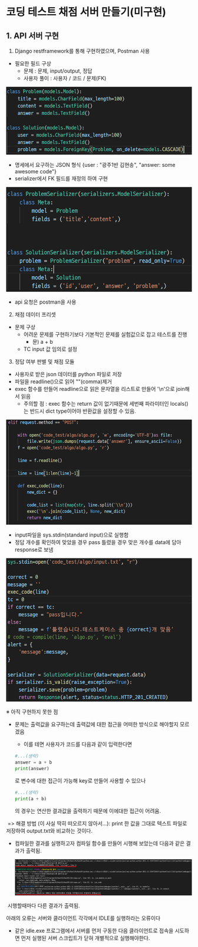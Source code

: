 # 코딩 테스트 채점 서버 만들기(미구현)

## 1. API 서버 구현

1. Django restframework를 통해 구현하였으며, Postman 사용

- 필요한 필드 구상
  - 문제 : 문제, input/output, 정답
  - 사용자 풀이 : 사용자 / 코드 / 문제(FK)

![image-20211223105410924](README.assets/image-20211223105410924.png)







- 명세에서 요구하는 JSON 형식 {user : "광주1반 김현송", "answer:  some awesome code"}
- serializer에서 FK 필드를 재정의 하여 구현



![image-20211223105432794](README.assets/image-20211223105432794.png)

- api 요청은 postman을 사용







2. 채점 데이터 프리셋

- 문제 구상 
  - 어려운 문제를 구현하기보다 기본적인 문제를 실험값으로 잡고 테스트를 진행
    - 문) a + b
  - TC input 값 임의로 설정





3. 정답 여부 판별 및 채점 모듈

- 사용자로 받은 json 데이터를 python 파일로 저장
- 파일을 readline()으로 읽어 ""(comma)제거
- exec 함수를 만들어 readline으로 읽은 문자열을 리스트로 만들어 '\n'으로 join해서 읽음
  - 주의할 점 : exec 함수는 return 값이 없기때문에 세번째 파라미터인 locals()는 반드시 dict type이어야 반환값을 설정할 수 있음.

![image-20211223105545460](README.assets/image-20211223105545460.png)



- input파일을 sys.stdin(standard input)으로 실행함
- 정답 개수를 확인하여 맞았을 경우 pass 틀렸을 경우 맞은 개수를 data에 담아 response로 보냄





![image-20211223105624416](README.assets/image-20211223105624416.png)



 ※ 아직 구현하지 못한 점

- 문제는 출력값을 요구하는데 출력값에 대한 접근을 어떠한 방식으로 해야할지 모르겠음

  - 이를 테면 사용자가 코드를 다음과 같이 입력한다면

  ```python
  #...(생략)
  answer = a + b
  print(answer)
  ```

  로 변수에 대한 접근이 가능해 key로 만들어 사용할 수 있으나

  ```python
  #...(생략)
  print(a + b)
  ```

  의 경우는 연산한 결과값을 출력하기 때문에 이에대한 접근이 어려움.



​	=> 해결 방법 (이 사실 딱히 떠오르지 않아서...): print 한 값을 그대로 텍스트 파일로 저장하여 output.txt와 비교하는 것이다.



- 컴파일한 결과를 실행하고자 컴파일 함수를 만들어 시행해 보았는데 다음과 같은 결과가 출력됨.

  ![컴파일](README.assets/컴파일.png)

​	시행할때마다 다른 결과가 출력됨.



아래의 오류는 서버와 클라이언트 각각에서 IDLE를 실행하라는 오류이다

- 같은 idle.exe 프로그램에서 서버를 먼저 구동한 다음 클라이언트로 접속을 시도하면 먼저 실행된 서버 스크립트가 닫혀 개별적으로 실행해야한다.
